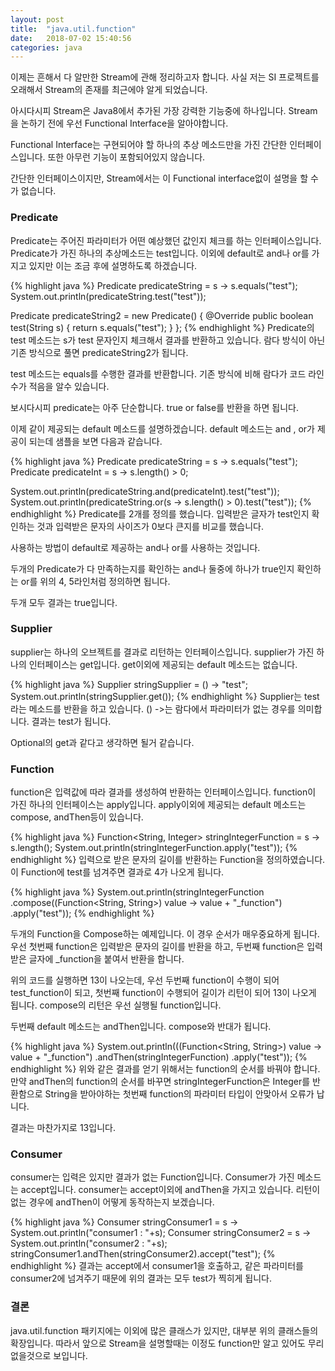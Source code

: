 ```yaml
---
layout: post
title:  "java.util.function"
date:   2018-07-02 15:40:56
categories: java
---
```

이제는 흔해서 다 알만한 Stream에 관해 정리하고자 합니다. 사실 저는 SI 프로젝트를 오래해서 Stream의 존재를 최근에야 알게 되었습니다.

아시다시피 Stream은 Java8에서 추가된 가장 강력한 기능중에 하나입니다. Stream을 논하기 전에 우선 Functional Interface을 알아야합니다.

Functional Interface는 구현되어야 할 하나의 추상 메소드만을 가진 간단한 인터페이스입니다. 또한 아무런 기능이 포함되어있지 않습니다.

간단한 인터페이스이지만, Stream에서는 이 Functional interface없이 설명을 할 수가 없습니다.


### Predicate
Predicate는 주어진 파라미터가 어떤 예상했던 값인지 체크를 하는 인터페이스입니다.
Predicate가 가진 하나의 추상메소드는 test입니다. 이외에 default로 and나 or를 가지고 있지만 이는 조금 후에 설명하도록 하겠습니다.

{% highlight java %}
Predicate<String> predicateString = s -> s.equals("test");
System.out.println(predicateString.test("test"));

Predicate<String> predicateString2 = new Predicate<String>() {
            @Override
            public boolean test(String s) {
                return s.equals("test");
            }
        };
{% endhighlight %}
Predicate의 test 메소드는 s가 test 문자인지 체크해서 결과를 반환하고 있습니다. 람다 방식이 아닌 기존 방식으로 풀면 predicateString2가 됩니다.

test 메소드는 equals를 수행한 결과를 반환합니다. 기존 방식에 비해 람다가 코드 라인수가 적음을 알수 있습니다.

보시다시피 predicate는 아주 단순합니다. true or false를 반환을 하면 됩니다.

이제 같이 제공되는 default 메소드를 설명하겠습니다. default 메소드는 and , or가 제공이 되는데 샘플을 보면 다음과 같습니다.

{% highlight java %}
Predicate<String> predicateString = s -> s.equals("test");
Predicate<String> predicateInt = s -> s.length() > 0;

System.out.println(predicateString.and(predicateInt).test("test"));
System.out.println(predicateString.or(s -> s.length() > 0).test("test"));
{% endhighlight %}
Predicate를 2개를 정의를 했습니다. 입력받은 글자가 test인지 확인하는 것과 입력받은 문자의 사이즈가 0보다 큰지를 비교를 했습니다.

사용하는 방법이 default로 제공하는 and나 or를 사용하는 것입니다.

두개의 Predicate가 다 만족하는지를 확인하는 and나 둘중에 하나가 true인지 확인하는 or를 위의 4, 5라인처럼 정의하면 됩니다.

두개 모두 결과는 true입니다.



### Supplier
supplier는 하나의 오브젝트를 결과로 리턴하는 인터페이스입니다. supplier가 가진 하나의 인터페이스는 get입니다. get이외에 제공되는 default 메소드는 없습니다.

{% highlight java %}
Supplier<String> stringSupplier = () -> "test";
System.out.println(stringSupplier.get());
{% endhighlight %}
Supplier는 test라는 메소드를 반환을 하고 있습니다. () ->는 람다에서 파라미터가 없는 경우를 의미합니다. 결과는 test가 됩니다.

Optional의 get과 같다고 생각하면 될거 같습니다.


### Function
function은 입력값에 따라 결과를 생성하여 반환하는 인터페이스입니다. function이 가진 하나의 인터페이스는 apply입니다.
apply이외에 제공되는 default 메소드는 compose, andThen등이 있습니다.

{% highlight java %}
Function<String, Integer> stringIntegerFunction = s -> s.length();
System.out.println(stringIntegerFunction.apply("test"));
{% endhighlight %}
입력으로 받은 문자의 길이를 반환하는 Function을 정의하였습니다. 이 Function에 test를 넘겨주면 결과로 4가 나오게 됩니다.

{% highlight java %}
System.out.println(stringIntegerFunction
                .compose((Function<String, String>) value -> value + "_function")
                .apply("test"));
{% endhighlight %}

두개의 Function을 Compose하는 예제입니다. 이 경우 순서가 매우중요하게 됩니다. 우선 첫번째 function은 입력받은 문자의 길이를 반환을 하고, 두번째 function은 입력받은 글자에 _function을 붙여서 반환을 합니다.

위의 코드를 실행하면 13이 나오는데, 우선 두번째 function이 수행이 되어 test_function이 되고, 첫번째 function이 수행되어 길이가 리턴이 되어 13이 나오게 됩니다. compose의 리턴은 우선 실행될 function입니다.

두번째 default 메소드는 andThen입니다. compose와 반대가 됩니다.

{% highlight java %}
System.out.println(((Function<String, String>) value -> value + "_function")
                .andThen(stringIntegerFunction)
                .apply("test"));
{% endhighlight %}
위와 같은 결과를 얻기 위해서는 function의 순서를 바꿔야 합니다. 만약 andThen의 function의 순서를 바꾸면 stringIntegerFunction은 Integer를 반환함으로 String을 받아야하는 첫번째 function의 파라미터 타입이 안맞아서 오류가 납니다.

결과는 마찬가지로 13입니다.

### Consumer
consumer는 입력은 있지만 결과가 없는 Function입니다. Consumer가 가진 메소드는 accept입니다.
consumer는 accept이외에 andThen을 가지고 있습니다. 리턴이 없는 경우에 andThen이 어떻게 동작하는지 보겠습니다.

{% highlight java %}
Consumer<String> stringConsumer1 = s -> System.out.println("consumer1 : "+s);
Consumer<String> stringConsumer2 = s -> System.out.println("consumer2 : "+s);
stringConsumer1.andThen(stringConsumer2).accept("test");
{% endhighlight %}
결과는 accept에서 consumer1을 호출하고, 같은 파라미터를 consumer2에 넘겨주기 때문에 위의 결과는 모두 test가 찍히게 됩니다.



### 결론
java.util.function 패키지에는 이외에 많은 클래스가 있지만, 대부분 위의 클래스들의 확장입니다.
따라서 앞으로 Stream을 설명할때는 이정도 function만 알고 있어도 무리없을것으로 보입니다.
